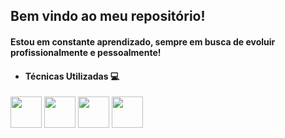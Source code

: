 ##   Bem vindo ao meu repositório! 

####  Estou em constante aprendizado, sempre em busca de evoluir profissionalmente e pessoalmente!


- #### Técnicas Utilizadas 💻

<img src="https://user-images.githubusercontent.com/104280692/185771743-fa0b2067-7d72-4fcb-a794-76dd750f26d5.png" height="50px"></img>
<img src="https://user-images.githubusercontent.com/104280692/185771745-35e84f50-fff9-4efc-9dcb-064329eace67.png" height="50px"></img>
<img src="https://user-images.githubusercontent.com/104280692/185771742-7554221b-c7bb-4c43-b80a-d80a3d13bdce.png" height="50px"></img>
<img src="https://user-images.githubusercontent.com/104280692/185771746-75919481-c321-4675-bbb4-7a31d6cecaed.png" height="50px"></img>




<!---
Teles23/Teles23 is a ✨ special ✨ repository because its `README.md` (this file) appears on your GitHub profile.
You can click the Preview link to take a look at your changes.
--->
